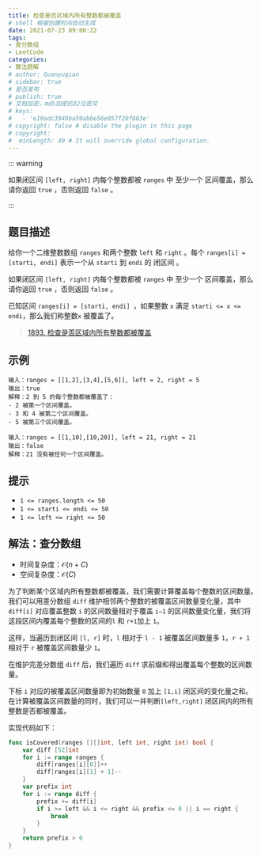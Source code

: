 ```yaml
---
title: 检查是否区域内所有整数都被覆盖
# shell 根据创建时间自动生成
date: 2021-07-23 09:00:22
tags:
- 查分数组
- LeetCode
categories:
- 算法题解
# author: Guanyuqian
# sidebar: true
# 是否发布
# publish: true
# 文档加密，md5加密的32位密文
# keys:
# 	- 'e10adc3949ba59abbe56e057f20f883e'
# copyright: false # disable the plugin in this page 
# copyright:
#  minLength: 40 # It will override global configuration. 
---
```


::: warning

如果闭区间 `[left, right]` 内每个整数都被 `ranges` 中 至少一个 区间覆盖，那么请你返回 `true` ，否则返回 `false` 。

:::

<!-- more -->

## 题目描述

给你一个二维整数数组 `ranges` 和两个整数 `left` 和 `right` 。每个 `ranges[i] = [starti, endi]` 表示一个从 `starti` 到 `endi` 的 闭区间 。

如果闭区间 `[left, right]` 内每个整数都被 `ranges` 中 至少一个 区间覆盖，那么请你返回 `true` ，否则返回 `false` 。

已知区间 `ranges[i] = [starti, endi] `，如果整数 `x` 满足 `starti <= x <= endi`，那么我们称整数`x` 被覆盖了。

> [1893. 检查是否区域内所有整数都被覆盖](https://leetcode-cn.com/problems/check-if-all-the-integers-in-a-range-are-covered/)



## 示例

```
输入：ranges = [[1,2],[3,4],[5,6]], left = 2, right = 5
输出：true
解释：2 到 5 的每个整数都被覆盖了：
- 2 被第一个区间覆盖。
- 3 和 4 被第二个区间覆盖。
- 5 被第三个区间覆盖。

输入：ranges = [[1,10],[10,20]], left = 21, right = 21
输出：false
解释：21 没有被任何一个区间覆盖。
```



## 提示

- `1 <= ranges.length <= 50`
- `1 <= starti <= endi <= 50`
- `1 <= left <= right <= 50`

## 解法：查分数组

- 时间复杂度：$\mathcal{O}(n + C)$
- 空间复杂度：$\mathcal{O}(C)$

为了判断某个区域内所有整数都被覆盖，我们需要计算覆盖每个整数的区间数量。我们可以用差分数组 `diff` 维护相邻两个整数的被覆盖区间数量变化量，其中 `diff[i]` 对应覆盖整数 `i` 的区间数量相对于覆盖 `i−1` 的区间数量变化量，我们将这段区间内覆盖每个整数的区间的`l` 和 `r+1`加上 `1`。

这样，当遍历到闭区间 `[l, r]` 时，`l` 相对于 `l - 1` 被覆盖区间数量多 `1`，`r + 1` 相对于 `r` 被覆盖区间数量少 `1`。

在维护完差分数组 `diff` 后，我们遍历 `diff` 求前缀和得出覆盖每个整数的区间数量。

下标 `i` 对应的被覆盖区间数量即为初始数量 `0` 加上 `[1,i]` 闭区间的变化量之和。在计算被覆盖区间数量的同时，我们可以一并判断`[left,right]` 闭区间内的所有整数是否都被覆盖。


实现代码如下：

```go
func isCovered(ranges [][]int, left int, right int) bool {
    var diff [52]int
    for i := range ranges {
        diff[ranges[i][0]]++
        diff[ranges[i][1] + 1]--
    }
    var prefix int
    for i := range diff {
        prefix += diff[i]
        if i >= left && i <= right && prefix <= 0 || i == right {
            break
        }
    }
    return prefix > 0
}
```